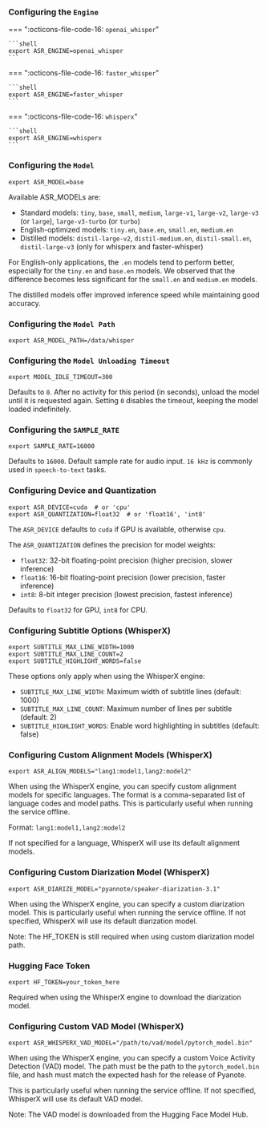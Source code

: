 ### Configuring the `Engine`

=== ":octicons-file-code-16: `openai_whisper`"

    ```shell
    export ASR_ENGINE=openai_whisper
    ```

=== ":octicons-file-code-16: `faster_whisper`"

    ```shell
    export ASR_ENGINE=faster_whisper
    ```

=== ":octicons-file-code-16: `whisperx`"

    ```shell
    export ASR_ENGINE=whisperx
    ```

### Configuring the `Model`

```shell
export ASR_MODEL=base
```

Available ASR_MODELs are:

- Standard models: `tiny`, `base`, `small`, `medium`, `large-v1`, `large-v2`, `large-v3` (or `large`), `large-v3-turbo` (or `turbo`)
- English-optimized models: `tiny.en`, `base.en`, `small.en`, `medium.en`
- Distilled models: `distil-large-v2`, `distil-medium.en`, `distil-small.en`, `distil-large-v3` (only for whisperx and faster-whisper)

For English-only applications, the `.en` models tend to perform better, especially for the `tiny.en` and `base.en`
models. We observed that the difference becomes less significant for the `small.en` and `medium.en` models.

The distilled models offer improved inference speed while maintaining good accuracy.

### Configuring the `Model Path`

```shell
export ASR_MODEL_PATH=/data/whisper
```

### Configuring the `Model Unloading Timeout`

```shell
export MODEL_IDLE_TIMEOUT=300
```

Defaults to `0`. After no activity for this period (in seconds), unload the model until it is requested again. Setting
`0` disables the timeout, keeping the model loaded indefinitely.

### Configuring the `SAMPLE_RATE`

```shell
export SAMPLE_RATE=16000
```

Defaults to `16000`. Default sample rate for audio input. `16 kHz` is commonly used in `speech-to-text` tasks.

### Configuring Device and Quantization

```shell
export ASR_DEVICE=cuda  # or 'cpu'
export ASR_QUANTIZATION=float32  # or 'float16', 'int8'
```

The `ASR_DEVICE` defaults to `cuda` if GPU is available, otherwise `cpu`. 

The `ASR_QUANTIZATION` defines the precision for model weights:

- `float32`: 32-bit floating-point precision (higher precision, slower inference)
- `float16`: 16-bit floating-point precision (lower precision, faster inference)
- `int8`: 8-bit integer precision (lowest precision, fastest inference)

Defaults to `float32` for GPU, `int8` for CPU.

### Configuring Subtitle Options (WhisperX)

```shell
export SUBTITLE_MAX_LINE_WIDTH=1000
export SUBTITLE_MAX_LINE_COUNT=2
export SUBTITLE_HIGHLIGHT_WORDS=false
```

These options only apply when using the WhisperX engine:

- `SUBTITLE_MAX_LINE_WIDTH`: Maximum width of subtitle lines (default: 1000)
- `SUBTITLE_MAX_LINE_COUNT`: Maximum number of lines per subtitle (default: 2)
- `SUBTITLE_HIGHLIGHT_WORDS`: Enable word highlighting in subtitles (default: false)

### Configuring Custom Alignment Models (WhisperX)

```shell
export ASR_ALIGN_MODELS="lang1:model1,lang2:model2"
```

When using the WhisperX engine, you can specify custom alignment models for specific languages. The format is a comma-separated list of language codes and model paths. This is particularly useful when running the service offline.

Format: `lang1:model1,lang2:model2`

If not specified for a language, WhisperX will use its default alignment models.

### Configuring Custom Diarization Model (WhisperX)

```shell
export ASR_DIARIZE_MODEL="pyannote/speaker-diarization-3.1"
```

When using the WhisperX engine, you can specify a custom diarization model. This is particularly useful when running the service offline. If not specified, WhisperX will use its default diarization model.

Note: The HF_TOKEN is still required when using custom diarization model path.

### Hugging Face Token

```shell
export HF_TOKEN=your_token_here
```

Required when using the WhisperX engine to download the diarization model.

### Configuring Custom VAD Model (WhisperX)

```shell
export ASR_WHISPERX_VAD_MODEL="/path/to/vad/model/pytorch_model.bin"
```

When using the WhisperX engine, you can specify a custom Voice Activity Detection (VAD) model. The path must be the path to the `pytorch_model.bin` file, and hash must match the expected hash for the release of Pyanote.

This is particularly useful when running the service offline. If not specified, WhisperX will use its default VAD model.

Note: The VAD model is downloaded from the Hugging Face Model Hub.
